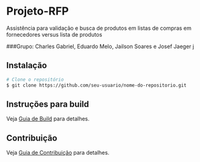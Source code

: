 # Projeto-RFP
Assistência para validação e busca de produtos em listas de compras em fornecedores versus lista de produtos

###Grupo: Charles Gabriel, Eduardo Melo, Jailson Soares e Josef Jaeger
j
## Instalação
```bash
# Clone o repositório
$ git clone https://github.com/seu-usuario/nome-do-repositorio.git
```

## Instruções para build 
Veja [Guia de Build](BUILD.md) para detalhes.

## Contribuição
Veja [Guia de Contribuição](CONTRIBUTING.md) para detalhes.
